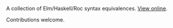 A collection of Elm/Haskell/Roc syntax equivalences. [View online](https://fptransforms.vercel.app/transformations.html).

Contributions welcome.
